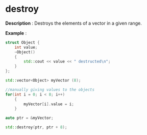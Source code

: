 # destroy

**Description** : Destroys the elements of a vector in a given range.

**Example** :
```cpp
struct Object {
    int value;
    ~Object() 
	{ 
		std::cout << value << " destructed\n"; 
	}
};

std::vector<Object> myVector (8);

//manually giving values to the objects
for(int i = 0; i < 8; i++)
	{
		myVector[i].value = i;
	}

auto ptr = &myVector;

std::destroy(ptr, ptr + 8);
```

